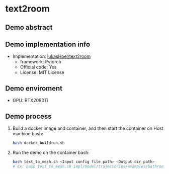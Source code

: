 # text2room
## Demo abstract

## Demo implementation info
- Implementation: [lukasHoel/text2room](https://github.com/lukasHoel/text2room)
  - framework: Pytorch
  - Official code: Yes
  - License: MIT License

## Demo enviroment
- GPU: RTX2080Ti

## Demo process
1. Build a docker image and container, and then start the container on Host machine bash:
    ```bash
    bash docker_buildrun.sh
    ```
2. Run the demo on the container bash:
    ```bash
    bash text_to_mesh.sh <Input config file path> <Output dir path>
    # ex: bash text_to_mesh.sh impl/model/trajectories/examples/bathroom.json outputs/demo
    ```

